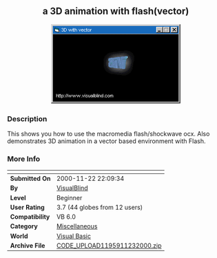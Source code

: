 ﻿<div align="center">

## a 3D animation with flash\(vector\)

<img src="PIC2000112319316506.gif">
</div>

### Description

This shows you how to use the macromedia flash/shockwave ocx. Also demonstrates 3D animation in a vector based environment with Flash.
 
### More Info
 


<span>             |<span>
---                |---
**Submitted On**   |2000-11-22 22:09:34
**By**             |[VisualBlind](https://github.com/Planet-Source-Code/PSCIndex/blob/master/ByAuthor/visualblind.md)
**Level**          |Beginner
**User Rating**    |3.7 (44 globes from 12 users)
**Compatibility**  |VB 6\.0
**Category**       |[Miscellaneous](https://github.com/Planet-Source-Code/PSCIndex/blob/master/ByCategory/miscellaneous__1-1.md)
**World**          |[Visual Basic](https://github.com/Planet-Source-Code/PSCIndex/blob/master/ByWorld/visual-basic.md)
**Archive File**   |[CODE\_UPLOAD1195911232000\.zip](https://github.com/Planet-Source-Code/visualblind-a-3d-animation-with-flash-vector__1-13036/archive/master.zip)








